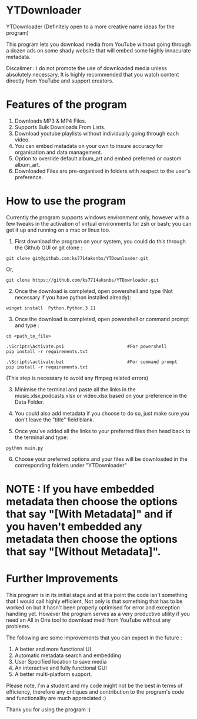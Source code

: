 # YTDownloader

YTDownloader (Definitely open to a more creative name ideas for the program)

This program lets you download media from YouTube without going through a dozen ads on some shady website that will embed some highly innacurate metadata.

Discalimer : I do not promote the use of downloaded media unless absolutely necessary, It is highly recommended that you watch content directly from YouTube and support creators.


# Features of the program

1. Downloads MP3 & MP4 Files.
2. Supports Bulk Downloads From Lists.
3. Download youtube playlists without individually going through each video.
4. You can embed metadata on your own to insure accuracy for organisation and data management.
5. Option to override default album_art and embed preferred or custom album_art.
6. Downloaded Files are  pre-organised in folders with respect to the user's preference.

# How to use the program

Currently the program supports windows environment only, however with a few tweaks in the activation of virtual environments for zsh or bash; you can get it up and running on a mac or linux too.

1. First download the program on your system, you could do this through the Github GUI or git clone :

```       
git clone git@github.com:ks7714aksnbs/YTDownloader.git
```   
Or,                       
                          
```
git clone https://github.com/ks7714aksnbs/YTDownloader.git       
```

2. Once the download is completed, open powershell and type (Not necessary if you have python installed already):

```
winget install  Python.Python.3.11
```

3. Once the download is completed, open powershell or command prompt and type :

```
cd <path_to_file>
```

```
.\Scripts\Activate.ps1                        #For powershell
pip install -r requirements.txt
```
```
.\Scripts\activate.bat                        #For command prompt
pip install -r requirements.txt
```

(This step is necessary to avoid any ffmpeg related errors)


3. Minimise the terminal and paste all the links in the music.xlsx,podcasts.xlsx or video.xlsx based on your preference in the Data Folder. 

4. You could also add metadata if you choose to do so, just make sure you don't leave the "title" field blank.

5. Once you've added all the links to your preferred files then head back to the terminal and type:

```
python main.py
```

6. Choose your preferred options and your files will be downloaded in the corresponding folders under "YTDownloader"

# NOTE : If you have embedded metadata then choose the options that say "[With Metadata]" and if you haven't embedded any metadata then choose the options that say "[Without Metadata]".



# Further Improvements
This program is in its initial stage and at this point the code isn't something that I would call highly efficient, Not only is that something that has to be worked on but it hasn't been properly optimised for error and exception handling yet.
However the program serves as a very productive utility if you need an All in One tool to download medi from YouTube without any problems.

The following are some improvements that you can expect in the future :

1. A better and more functional UI
2. Automatic metadata search and embedding
3. User Specified location to save media
4. An interactive and fully functional GUI
5. A better multi-platform support.

Please note, I'm a student and my code might not be the best in terms of efficiency, therefore any critiques and contribution to the program's code and functionality are much appreciated :)

Thank you for using the program :)


